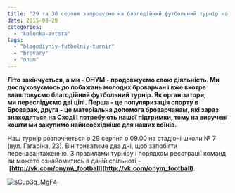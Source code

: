 ```yaml
---
title: "29 та 30 серпня запрошуємо на благодійний футбольний турнір на стадіоні 7 школи"
date: 2015-08-20
categories: 
  - "kolonka-avtora"
tags: 
  - "blagodiyniy-futbolniy-turnir"
  - "brovary"
  - "onum"
---
```


**Літо закінчується, а ми - ОНУМ - продовжуємо свою діяльність. Ми дослуховуємось до побажань молодих броварчан і вже вкотре влаштовуємо благодійний футбольний турнір. Як організатори, ми переслідуємо дві цілі. Перша - це популяризація спорту в Броварах, друга - це матеріальна допомога броварчанам, які зараз знаходяться на Сході і потребують нашої підтримки, тому на виручені кошти ми закупимо найнеобхідніше для наших воїнів.**

Наш турнір розпочнеться о 29 серпня о 09.00 на стадіоні школи № 7 (вул. Гагаріна, 23). Він триватиме два дні, щоб запобігти перенавантаженню. З правилами турніру і порядком реєстрації команд ви можете ознайомитись в даній спільноті - **[http://vk.com/onym\_football](http://vk.com/onym_football)**.

[![sCup3q_MgF4](https://mpz.brovary.org/wp-content/uploads/2015/08/sCup3q_MgF4.jpg)](https://mpz.brovary.org/wp-content/uploads/2015/08/sCup3q_MgF4.jpg)
